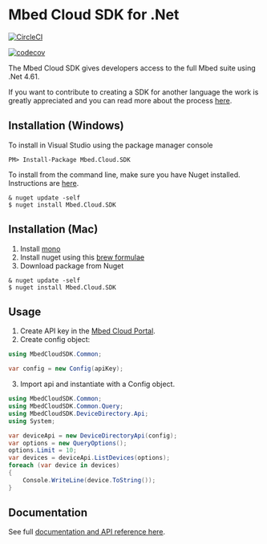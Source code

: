 # Mbed Cloud SDK for .Net

[![CircleCI](https://circleci.com/gh/ARMmbed/mbed-cloud-sdk-dotnet.svg?style=shield&circle-token=68538baa897f82e3dcc38a48315e9ba24977b183)](https://circleci.com/gh/ARMmbed/mbed-cloud-sdk-dotnet)

[![codecov](https://codecov.io/gh/ARMmbed/mbed-cloud-sdk-dotnet/branch/master/graph/badge.svg?token=r8Bg3F9X7V)](https://codecov.io/gh/ARMmbed/mbed-cloud-sdk-dotnet)

The Mbed Cloud SDK gives developers access to the full Mbed suite using .Net 4.61.

If you want to contribute to creating a SDK for another language the work is
greatly appreciated and you can read more about the process
[here](https://github.com/ARMmbed/mbed-cloud-sdk-codegen/blob/master/docs/create-new-language.md).

## Installation (Windows)

To install in Visual Studio using the package manager console

```
PM> Install-Package Mbed.Cloud.SDK
```

To install from the command line, make sure you have Nuget installed. Instructions are [here](https://docs.microsoft.com/en-us/nuget/tools/nuget-exe-cli-reference).

```
& nuget update -self
$ nuget install Mbed.Cloud.SDK
```

## Installation (Mac)

1. Install [mono](http://www.mono-project.com/download/)
2. Install nuget using this [brew formulae](http://brewformulas.org/Nuget) 
3. Download package from Nuget

```
& nuget update -self
$ nuget install Mbed.Cloud.SDK
```

## Usage

1. Create API key in the [Mbed Cloud Portal](https://portal.mbedcloud.com/).
2. Create config object:

```csharp
using MbedCloudSDK.Common;

var config = new Config(apiKey);
```
3. Import api and instantiate with a Config object.

```csharp
using MbedCloudSDK.Common;
using MbedCloudSDK.Common.Query;
using MbedCloudSDK.DeviceDirectory.Api;
using System;

var deviceApi = new DeviceDirectoryApi(config);
var options = new QueryOptions();
options.Limit = 10;
var devices = deviceApi.ListDevices(options);
foreach (var device in devices)
{
    Console.WriteLine(device.ToString());
}
```

## Documentation

See full [documentation and API reference here](https://s3-us-west-2.amazonaws.com/mbed-cloud-sdk-dotnet-dist/latest/docs/index.html).
